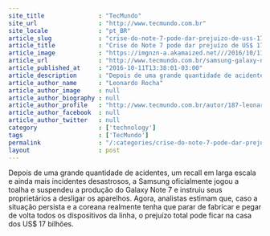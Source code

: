```yaml
---
site_title               : "TecMundo"
site_url                 : "http://www.tecmundo.com.br"
site_locale              : "pt_BR"
article_slug             : "crise-do-note-7-pode-dar-prejuizo-de-uss-17-bilhoes-para-samsung"
article_title            : "Crise do Note 7 pode dar prejuízo de US$ 17 bilhões para Samsung"
article_image            : "https://imgnzn-a.akamaized.net///2016/10/11/11133725418113-t1200x480.jpg"
article_url              : "http://www.tecmundo.com.br/samsung-galaxy-note-7/110450-crise-note-7-dar-prejuizo-us-17-bilhoes-samsung.htm"
article_published_at     : "2016-10-11T13:38:01-03:00"
article_description      : "Depois de uma grande quantidade de acidentes, um recall em larga escala e ainda mais incidentes desastrosos, a Samsung oficialmente jogou a toalha e suspendeu a produção do Galaxy Note 7 e instruiu seus proprietários a desligar os aparelhos. Agora, analistas estimam que, caso a situação persista e a coreana realmente tenha que parar de fabricar e pegar de volta todos os dispositivos da linha, o prejuízo total pode ficar na casa dos US$ 17 bilhões."
article_author_name      : "Leonardo Rocha"
article_author_image     : null
article_author_biography : null
article_author_profile   : "http://www.tecmundo.com.br/autor/187-leonardo-rocha/"
article_author_facebook  : null
article_author_twitter   : null
category                 : ['technology']
tags                     : ['TecMundo']
permalink                : "/:categories/crise-do-note-7-pode-dar-prejuizo-de-uss-17-bilhoes-para-samsung/"
layout                   : post
---
```


Depois de uma grande quantidade de acidentes, um recall em larga escala e ainda mais incidentes desastrosos, a Samsung oficialmente jogou a toalha e suspendeu a produção do Galaxy Note 7 e instruiu seus proprietários a desligar os aparelhos. Agora, analistas estimam que, caso a situação persista e a coreana realmente tenha que parar de fabricar e pegar de volta todos os dispositivos da linha, o prejuízo total pode ficar na casa dos US$ 17 bilhões.
